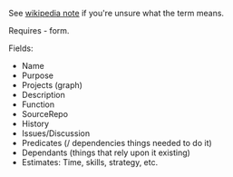 See [wikipedia note](https://en.wikipedia.org/wiki/Kanban_(development)) if you're unsure what the term means.

Requires  -  form.

Fields:
- Name
- Purpose
- Projects (graph)
- Description
- Function
- SourceRepo
- History
- Issues/Discussion
- Predicates (/ dependencies things needed to do it)
- Dependants (things that rely upon it existing)
- Estimates: Time, skills, strategy, etc.
